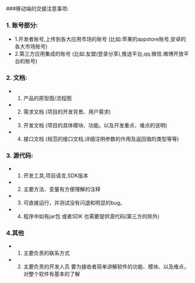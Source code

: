 ###移动端的交接注意事项:

###  1. 账号部分:
*  1.开发者账号,上传到各大应用市场的账号 (比如:苹果的appstore账号,安卓的各大市场账号)
*  2.第三方应用集成的账号 (比如:友盟(登录分享),推送平台,qq.微信.微博开放平台的账号)
      
###  2. 文档:
*  1. 产品的原型图/流程图
*  2. 需求文档  (项目的开发背景、用户需求)
*  3. 开发文档  (项目的具体模块、功能。以及开发重点、难点的说明)  
*  4. 接口文档  (规范的接口文档,详细注明参数的作用及返回值的类型等等)

###  3. 源代码:
*  1. 开发工具,项目语言,SDK版本
*  2. 主要方法、变量有方便理解的注释
*  3. 可直接运行，并测试没有闪退和明显的bug。
*  4. 程序中如有jar包 或者SDK 也需要提供源代码(第三方的除外)

###   4.其他
* 1. 主要负责的联系方式
* 2. 主要负责的开发人员 要为接收者简单讲解软件的功能、模块、以及难点，对整个软件有基本的了解
